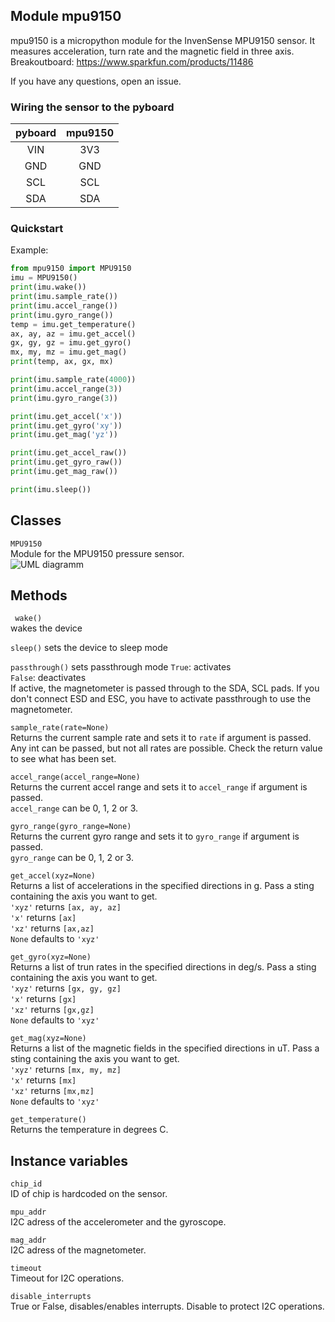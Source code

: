 Module mpu9150
-----------------
mpu9150 is a micropython module for the InvenSense MPU9150 sensor.
It measures acceleration, turn rate and the magnetic field in three axis.  
Breakoutboard: https://www.sparkfun.com/products/11486  

If you have any questions, open an issue.

### Wiring the sensor to the pyboard

| pyboard| mpu9150 |
|:------:|:-------:|
| VIN    | 3V3     |
| GND    | GND     |
| SCL    | SCL     |
| SDA    | SDA     |

### Quickstart

Example:
```python
from mpu9150 import MPU9150
imu = MPU9150()
print(imu.wake())
print(imu.sample_rate())
print(imu.accel_range())
print(imu.gyro_range())
temp = imu.get_temperature()
ax, ay, az = imu.get_accel()
gx, gy, gz = imu.get_gyro()
mx, my, mz = imu.get_mag()
print(temp, ax, gx, mx)

print(imu.sample_rate(4000))
print(imu.accel_range(3))
print(imu.gyro_range(3))

print(imu.get_accel('x'))
print(imu.get_gyro('xy'))
print(imu.get_mag('yz'))

print(imu.get_accel_raw())
print(imu.get_gyro_raw())
print(imu.get_mag_raw())

print(imu.sleep())
```

Classes
-------
``MPU9150``  
Module for the MPU9150 pressure sensor.  
![UML diagramm](https://raw.githubusercontent.com/turbinenreiter/micropython-mpu9150/master/classes_MPU9150.png "UML diagramm")


Methods
--------------


`` wake()``  
wakes the device  

``sleep()``
sets the device to sleep mode  

``passthrough()``
sets passthrough mode 
``True``: activates  
``False``: deactivates  
If active, the magnetometer is passed through to the SDA, SCL pads. If you don't
connect ESD and ESC, you have to activate passthrough to use the magnetometer.

``sample_rate(rate=None)``  
Returns the current sample rate and sets it to ``rate`` if argument is passed.
Any int can be passed, but not all rates are possible. Check the return value to see
what has been set.

``accel_range(accel_range=None)``  
Returns the current accel range and sets it to ``accel_range`` if argument is passed.  
``accel_range`` can be 0, 1, 2 or 3.

``gyro_range(gyro_range=None)``  
Returns the current gyro range and sets it to ``gyro_range`` if argument is passed.  
``gyro_range`` can be 0, 1, 2 or 3.

``get_accel(xyz=None)``  
Returns a list of accelerations in the specified directions in g. Pass a sting containing
the axis you want to get.  
``'xyz'`` returns ``[ax, ay, az]``  
``'x'``   returns ``[ax]``  
``'xz'``  returns ``[ax,az]``  
``None``  defaults to ``'xyz'``  

``get_gyro(xyz=None)``  
Returns a list of trun rates in the specified directions in deg/s. Pass a sting containing
the axis you want to get.  
``'xyz'`` returns ``[gx, gy, gz]``  
``'x'``   returns ``[gx]``  
``'xz'``  returns ``[gx,gz]``  
``None``  defaults to ``'xyz'``  

``get_mag(xyz=None)``  
Returns a list of the magnetic fields in the specified directions in uT. Pass a sting containing
the axis you want to get.  
``'xyz'`` returns ``[mx, my, mz]``  
``'x'``   returns ``[mx]``  
``'xz'``  returns ``[mx,mz]``  
``None``  defaults to ``'xyz'``  

``get_temperature()``  
Returns the temperature in degrees C.


Instance variables
------------------
``chip_id``  
ID of chip is hardcoded on the sensor.

``mpu_addr``  
I2C adress of the accelerometer and the gyroscope.

``mag_addr``  
I2C adress of the magnetometer.

``timeout``  
Timeout for I2C operations.

``disable_interrupts``  
True or False, disables/enables interrupts. Disable to protect I2C operations.
